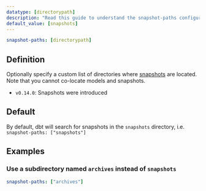 ```yaml
---
datatype: [directorypath]
description: "Read this guide to understand the snapshot-paths configuration in dbt."
default_value: [snapshots]
---
```

<File name='dbt_project.yml'>

```yml
snapshot-paths: [directorypath]
```

</File>

## Definition
Optionally specify a custom list of directories where [snapshots](/docs/build/snapshots) are located. Note that you cannot co-locate models and snapshots.

<Changelog>

* `v0.14.0`: Snapshots were introduced

</Changelog>

## Default
By default, dbt will search for snapshots in the `snapshots` directory, i.e. `snapshot-paths: ["snapshots"]`

## Examples
### Use a subdirectory named `archives` instead of `snapshots`

<File name='dbt_project.yml'>

```yml
snapshot-paths: ["archives"]
```

</File>
